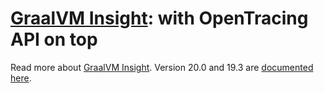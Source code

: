 # [GraalVM Insight](Insight.md): with OpenTracing API on top

Read more about [GraalVM Insight](Insight-Tracing.md).
Version 20.0 and 19.3 are
[documented here](https://github.com/oracle/graal/tree/release/graal-vm/20.0/tools/docs/T-Trace-Tracing.md).
